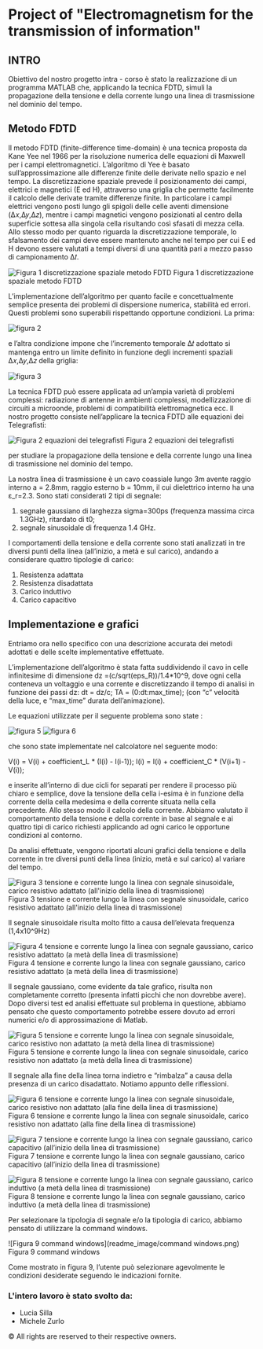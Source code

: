 # Project of "Electromagnetism for the transmission of information"



## INTRO
Obiettivo del nostro progetto intra - corso è stato la realizzazione di un programma MATLAB che, applicando la tecnica FDTD, simuli la propagazione della tensione e della corrente lungo una linea di trasmissione nel dominio del tempo.

## Metodo FDTD

Il metodo FDTD (finite-difference time-domain) è una tecnica proposta da Kane Yee nel 1966 per la risoluzione numerica delle equazioni di Maxwell per i campi elettromagnetici. L’algoritmo di Yee è basato sull’approssimazione alle differenze finite delle derivate nello spazio e nel tempo. La discretizzazione spaziale prevede il posizionamento dei campi, elettrici e magnetici (E ed H), attraverso una griglia che permette facilmente il calcolo delle derivate tramite differenze finite. In particolare i campi elettrici vengono posti lungo gli spigoli delle celle aventi dimensione (Δ𝑥,Δ𝑦,Δ𝑧), mentre i campi magnetici vengono posizionati al centro della superficie sottesa alla singola cella risultando così sfasati di mezza cella. Allo stesso modo per quanto riguarda la discretizzazione temporale, lo sfalsamento dei campi deve essere mantenuto anche nel tempo per cui E ed H devono essere valutati a tempi diversi di una quantità pari a mezzo passo di campionamento Δ𝑡.

![Figura 1 discretizzazione spaziale metodo FDTD](readme_image/fig_1.png)  Figura 1 discretizzazione spaziale metodo FDTD



L’implementazione dell’algoritmo per quanto facile e concettualmente semplice presenta dei problemi di dispersione numerica, stabilità ed errori. Questi problemi sono superabili rispettando opportune condizioni. La prima:

 ![figura 2](readme_image/fig_2.png)
 
e l’altra condizione impone che l’incremento temporale Δ𝑡 adottato si mantenga entro un limite definito in funzione degli incrementi spaziali Δ𝑥,Δ𝑦,Δ𝑧 della griglia:
 
 ![figura 3](readme_image/fig_3.png)

La tecnica FDTD può essere applicata ad un’ampia varietà di problemi complessi: radiazione di antenne in ambienti complessi, modellizzazione di circuiti a microonde, problemi di compatibilità elettromagnetica ecc. 
Il nostro progetto consiste nell’applicare la tecnica FDTD alle equazioni dei Telegrafisti:

 ![Figura 2 equazioni dei telegrafisti](readme_image/fig_4.png) Figura 2 equazioni dei telegrafisti
 
per studiare la propagazione della tensione e della corrente lungo una linea di trasmissione nel dominio del tempo.

La nostra linea di trasmissione è un cavo coassiale lungo 3m avente raggio interno a = 2.8mm, raggio esterno b = 10mm, il cui dielettrico interno ha una ε_r=2.3.
Sono stati considerati 2 tipi di segnale:

1) segnale gaussiano di larghezza sigma=300ps (frequenza massima   circa 1.3GHz), ritardato di t0;
2) segnale sinusoidale di frequenza 1.4 GHz.

I comportamenti della tensione e della corrente sono stati analizzati in tre diversi punti della linea (all’inizio, a metà e sul carico), andando a considerare quattro tipologie di carico:
1) Resistenza adattata 
2) Resistenza disadattata
3) Carico induttivo
4) Carico capacitivo 

## Implementazione e grafici
Entriamo ora nello specifico con una descrizione accurata dei metodi adottati e delle scelte implementative effettuate.

L’implementazione dell’algoritmo è stata fatta suddividendo il cavo in celle infinitesime di dimensione dz =(c/sqrt(eps_R))/1.4*10^9, dove ogni cella conteneva un voltaggio e una corrente e discretizzando il tempo di analisi in funzione dei passi dz: 
dt = dz/c;
TA = (0:dt:max_time);
(con “c” velocità della luce, e “max_time” durata dell’animazione).

Le equazioni utilizzate per il seguente problema sono state :

 ![figura 5](readme_image/fig_5.png)
 ![figura 6](readme_image/fig_6.png)
                   
che sono state implementate nel calcolatore nel seguente modo:

V(i) = V(i) + coefficient_L * (I(i) - I(i-1)); 
I(i) = I(i) + coefficient_C * (V(i+1) - V(i));

e inserite all’interno di due cicli for separati per rendere il processo più chiaro e semplice, dove la tensione della cella i-esima è in funzione della corrente della cella medesima e della corrente situata nella cella precedente.
Allo stesso modo il calcolo della corrente.
Abbiamo valutato il comportamento della tensione e della corrente in base al segnale e ai quattro tipi di carico richiesti applicando ad ogni carico le opportune condizioni al contorno.

Da analisi effettuate, vengono riportati alcuni grafici della tensione e della corrente in tre diversi punti della linea (inizio, metà e sul carico) al variare del tempo.

 ![Figura 3 tensione e corrente lungo la linea con segnale sinusoidale, carico resistivo adattato (all'inizio della linea di trasmissione)](readme_image/fig_7.png) Figura 3 tensione e corrente lungo la linea con segnale sinusoidale, carico resistivo adattato (all'inizio della linea di trasmissione)
 
 Il segnale sinusoidale risulta molto fitto a causa dell’elevata frequenza (1,4x10^9Hz)
 
 ![Figura 4 tensione e corrente lungo la linea con segnale gaussiano, carico resistivo adattato (a metà della linea di trasmissione)](readme_image/fig_8.png) Figura 4 tensione e corrente lungo la linea con segnale gaussiano, carico resistivo adattato (a metà della linea di trasmissione)
 
 Il segnale gaussiano, come evidente da tale grafico, risulta non completamente corretto (presenta infatti picchi che non dovrebbe avere). Dopo diversi test ed analisi effettuate sul problema in questione, abbiamo pensato che questo comportamento potrebbe essere dovuto ad errori numerici e/o di approssimazione di Matlab.
  
 ![Figura 5 tensione e corrente lungo la linea con segnale sinusoidale, carico resistivo non adattato (a metà della linea di trasmissione)](readme_image/fig_9.png) Figura 5 tensione e corrente lungo la linea con segnale sinusoidale, carico resistivo non adattato (a metà della linea di trasmissione)
 
 Il segnale alla fine della linea torna indietro e “rimbalza” a causa della presenza di un carico disadattato. Notiamo appunto delle riflessioni.


   
 ![Figura 6 tensione e corrente lungo la linea con segnale sinusoidale, carico resistivo non adattato (alla fine della linea di trasmissione)](readme_image/fig_10.png) Figura 6 tensione e corrente lungo la linea con segnale sinusoidale, carico resistivo non adattato (alla fine della linea di trasmissione)
    
 ![Figura 7 tensione e corrente lungo la linea con segnale gaussiano, carico capacitivo (all’inizio della linea di trasmissione)](readme_image/fig_11.png) Figura 7 tensione e corrente lungo la linea con segnale gaussiano, carico capacitivo (all’inizio della linea di trasmissione)
     
 ![Figura 8 tensione e corrente lungo la linea con segnale gaussiano, carico induttivo (a metà della linea di trasmissione)](readme_image/fig_12.png) Figura 8 tensione e corrente lungo la linea con segnale gaussiano, carico induttivo (a metà della linea di trasmissione)
 
 Per selezionare la tipologia di segnale e/o la tipologia di carico, abbiamo pensato di utilizzare la command windows.

![Figura 9 command windows](readme_image/command windows.png) Figura 9 command windows

Come mostrato in figura 9, l’utente può selezionare agevolmente le condizioni desiderate seguendo le indicazioni fornite.


### L'intero lavoro è stato svolto da:
- Lucia Silla
- Michele Zurlo
    
© All rights are reserved to their respective owners. 
